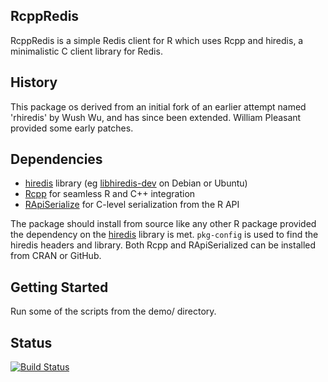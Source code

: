 ## RcppRedis

RcppRedis is a simple Redis client for R which uses Rcpp and hiredis, a
minimalistic C client library for Redis.

## History

This package os derived from an initial fork of an earlier attempt named
'rhiredis' by Wush Wu, and has since been extended. William Pleasant provided
some early patches.

## Dependencies

- [hiredis](https://github.com/redis/hiredis) library (eg [libhiredis-dev](https://packages.debian.org/sid/libhiredis-dev) on Debian or Ubuntu)
- [Rcpp](https://github.com/RcppCore/Rcpp) for seamless R and C++ integration
- [RApiSerialize](https://github.com/eddelbuettel/rapiserialize) for C-level serialization from the R API

The package should install from source like any other R package provided the
dependency on the [hiredis](https://github.com/redis/hiredis) library is
met. `pkg-config` is used to find the hiredis headers and library. Both Rcpp
and RApiSerialized can be installed from CRAN or GitHub. 

## Getting Started

Run some of the scripts from the demo/ directory.

## Status

[![Build Status](https://travis-ci.org/eddelbuettel/rcppredis.png)](https://travis-ci.org/eddelbuettel/rcppredis)
